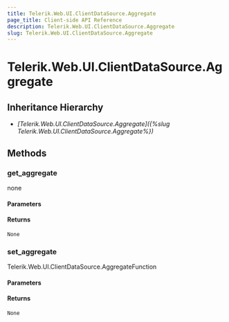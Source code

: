 ```yaml
---
title: Telerik.Web.UI.ClientDataSource.Aggregate
page_title: Client-side API Reference
description: Telerik.Web.UI.ClientDataSource.Aggregate
slug: Telerik.Web.UI.ClientDataSource.Aggregate
---
```


# Telerik.Web.UI.ClientDataSource.Aggregate  

## Inheritance Hierarchy

* *[Telerik.Web.UI.ClientDataSource.Aggregate]({%slug Telerik.Web.UI.ClientDataSource.Aggregate%})*


## Methods

###  get_aggregate

none

#### Parameters

#### Returns

`None` 

### set_aggregate

Telerik.Web.UI.ClientDataSource.AggregateFunction

#### Parameters

#### Returns

`None` 




